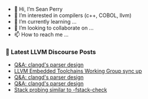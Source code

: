 - 👋 Hi, I’m Sean Perry
- 👀 I’m interested in compilers (c++, COBOL, llvm)
- 🌱 I’m currently learning ...
- 💞️ I’m looking to collaborate on ...
- 📫 How to reach me ...

<!---
s66perry/s66perry is a ✨ special ✨ repository because its `README.md` (this file) appears on your GitHub profile.
You can click the Preview link to take a look at your changes.
--->
### 📕 Latest LLVM Discourse Posts

<!-- DISCOURSE-LLVM:START -->
- [Q&amp;A: clangd&#39;s parser design](https://discourse.llvm.org/t/q-a-clangds-parser-design/67096#post_5)
- [LLVM Embedded Toolchains Working Group sync up](https://discourse.llvm.org/t/llvm-embedded-toolchains-working-group-sync-up/63270#post_19)
- [Q&amp;A: clangd&#39;s parser design](https://discourse.llvm.org/t/q-a-clangds-parser-design/67096#post_4)
- [Q&amp;A: clangd&#39;s parser design](https://discourse.llvm.org/t/q-a-clangds-parser-design/67096#post_3)
- [Stack probing similar to -fstack-check](https://discourse.llvm.org/t/stack-probing-similar-to-fstack-check/67108#post_1)
<!-- DISCOURSE-LLVM:END -->
